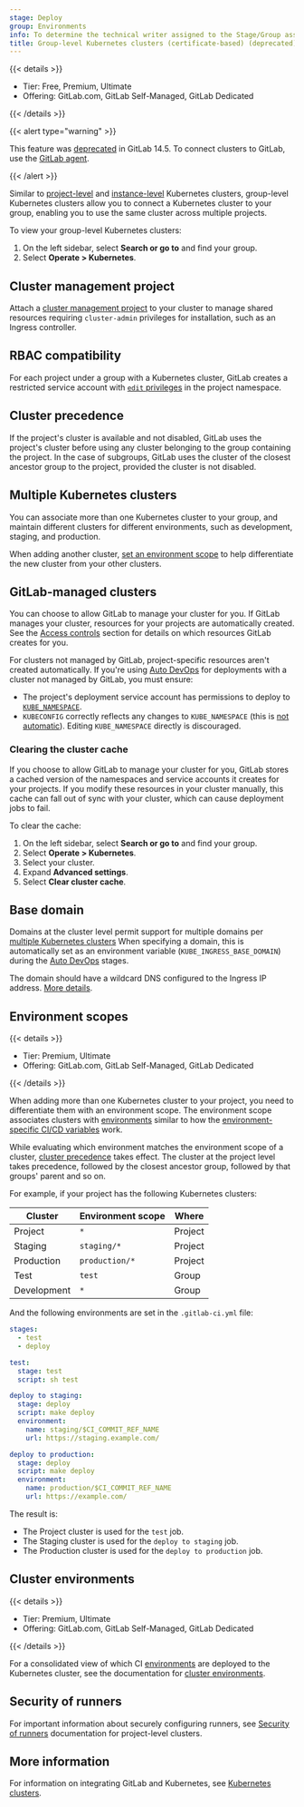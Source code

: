 ```yaml
---
stage: Deploy
group: Environments
info: To determine the technical writer assigned to the Stage/Group associated with this page, see https://handbook.gitlab.com/handbook/product/ux/technical-writing/#assignments
title: Group-level Kubernetes clusters (certificate-based) (deprecated)
---
```


{{< details >}}

- Tier: Free, Premium, Ultimate
- Offering: GitLab.com, GitLab Self-Managed, GitLab Dedicated

{{< /details >}}

{{< alert type="warning" >}}

This feature was [deprecated](https://gitlab.com/groups/gitlab-org/configure/-/epics/8) in GitLab 14.5. To connect clusters to GitLab,
use the [GitLab agent](../../clusters/agent/_index.md).

{{< /alert >}}

Similar to [project-level](../../project/clusters/_index.md) and
[instance-level](../../instance/clusters/_index.md) Kubernetes clusters,
group-level Kubernetes clusters allow you to connect a Kubernetes cluster to
your group, enabling you to use the same cluster across multiple projects.

To view your group-level Kubernetes clusters:

1. On the left sidebar, select **Search or go to** and find your group.
1. Select **Operate > Kubernetes**.

## Cluster management project

Attach a [cluster management project](../../clusters/management_project.md)
to your cluster to manage shared resources requiring `cluster-admin` privileges for
installation, such as an Ingress controller.

## RBAC compatibility

For each project under a group with a Kubernetes cluster, GitLab creates a restricted
service account with [`edit` privileges](https://kubernetes.io/docs/reference/access-authn-authz/rbac/#user-facing-roles)
in the project namespace.

## Cluster precedence

If the project's cluster is available and not disabled, GitLab uses the
project's cluster before using any cluster belonging to the group containing
the project.
In the case of subgroups, GitLab uses the cluster of the closest ancestor group
to the project, provided the cluster is not disabled.

## Multiple Kubernetes clusters

You can associate more than one Kubernetes cluster to your group, and maintain different clusters
for different environments, such as development, staging, and production.

When adding another cluster,
[set an environment scope](#environment-scopes) to help
differentiate the new cluster from your other clusters.

## GitLab-managed clusters

You can choose to allow GitLab to manage your cluster for you. If GitLab manages
your cluster, resources for your projects are automatically created. See the
[Access controls](../../project/clusters/cluster_access.md)
section for details on which resources GitLab creates for you.

For clusters not managed by GitLab, project-specific resources aren't created
automatically. If you're using [Auto DevOps](../../../topics/autodevops/_index.md)
for deployments with a cluster not managed by GitLab, you must ensure:

- The project's deployment service account has permissions to deploy to
  [`KUBE_NAMESPACE`](../../project/clusters/deploy_to_cluster.md#deployment-variables).
- `KUBECONFIG` correctly reflects any changes to `KUBE_NAMESPACE`
  (this is [not automatic](https://gitlab.com/gitlab-org/gitlab/-/issues/31519)). Editing
  `KUBE_NAMESPACE` directly is discouraged.

### Clearing the cluster cache

If you choose to allow GitLab to manage your cluster for you, GitLab stores a cached
version of the namespaces and service accounts it creates for your projects. If you
modify these resources in your cluster manually, this cache can fall out of sync with
your cluster, which can cause deployment jobs to fail.

To clear the cache:

1. On the left sidebar, select **Search or go to** and find your group.
1. Select **Operate > Kubernetes**.
1. Select your cluster.
1. Expand **Advanced settings**.
1. Select **Clear cluster cache**.

## Base domain

Domains at the cluster level permit support for multiple domains
per [multiple Kubernetes clusters](#multiple-kubernetes-clusters) When specifying a domain,
this is automatically set as an environment variable (`KUBE_INGRESS_BASE_DOMAIN`) during
the [Auto DevOps](../../../topics/autodevops/_index.md) stages.

The domain should have a wildcard DNS configured to the Ingress IP address. [More details](../../project/clusters/gitlab_managed_clusters.md#base-domain).

## Environment scopes

{{< details >}}

- Tier: Premium, Ultimate
- Offering: GitLab.com, GitLab Self-Managed, GitLab Dedicated

{{< /details >}}

When adding more than one Kubernetes cluster to your project, you need to differentiate
them with an environment scope. The environment scope associates clusters with
[environments](../../../ci/environments/_index.md) similar to how the
[environment-specific CI/CD variables](../../../ci/environments/_index.md#limit-the-environment-scope-of-a-cicd-variable)
work.

While evaluating which environment matches the environment scope of a
cluster, [cluster precedence](#cluster-precedence) takes
effect. The cluster at the project level takes precedence, followed
by the closest ancestor group, followed by that groups' parent and so
on.

For example, if your project has the following Kubernetes clusters:

| Cluster    | Environment scope   | Where     |
| ---------- | ------------------- | ----------|
| Project    | `*`                 | Project   |
| Staging    | `staging/*`         | Project   |
| Production | `production/*`      | Project   |
| Test       | `test`              | Group     |
| Development| `*`                 | Group     |

And the following environments are set in the `.gitlab-ci.yml` file:

```yaml
stages:
  - test
  - deploy

test:
  stage: test
  script: sh test

deploy to staging:
  stage: deploy
  script: make deploy
  environment:
    name: staging/$CI_COMMIT_REF_NAME
    url: https://staging.example.com/

deploy to production:
  stage: deploy
  script: make deploy
  environment:
    name: production/$CI_COMMIT_REF_NAME
    url: https://example.com/
```

The result is:

- The Project cluster is used for the `test` job.
- The Staging cluster is used for the `deploy to staging` job.
- The Production cluster is used for the `deploy to production` job.

## Cluster environments

{{< details >}}

- Tier: Premium, Ultimate
- Offering: GitLab.com, GitLab Self-Managed, GitLab Dedicated

{{< /details >}}

For a consolidated view of which CI [environments](../../../ci/environments/_index.md)
are deployed to the Kubernetes cluster, see the documentation for
[cluster environments](../../clusters/environments.md).

## Security of runners

For important information about securely configuring runners, see
[Security of runners](../../project/clusters/cluster_access.md#security-of-runners)
documentation for project-level clusters.

## More information

For information on integrating GitLab and Kubernetes, see
[Kubernetes clusters](../../infrastructure/clusters/_index.md).

<!-- ## Troubleshooting

Include any troubleshooting steps that you can foresee. If you know beforehand what issues
one might have when setting this up, or when something is changed, or on upgrading, it's
important to describe those, too. Think of things that may go wrong and include them here.
This is important to minimize requests for support, and to avoid doc comments with
questions that you know someone might ask.

Each scenario can be a third-level heading, for example `### Getting error message X`.
If you have none to add when creating a doc, leave this section in place
but commented out to help encourage others to add to it in the future. -->
